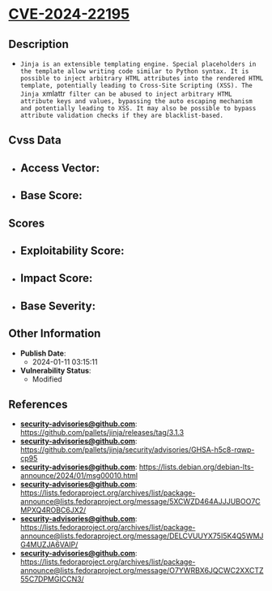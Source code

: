 
# [CVE-2024-22195](https://github.com/pallets/jinja/releases/tag/3.1.3)

## Description

- `Jinja is an extensible templating engine. Special placeholders in the template allow writing code similar to Python syntax. It is possible to inject arbitrary HTML attributes into the rendered HTML template, potentially leading to Cross-Site Scripting (XSS). The Jinja `xmlattr` filter can be abused to inject arbitrary HTML attribute keys and values, bypassing the auto escaping mechanism and potentially leading to XSS. It may also be possible to bypass attribute validation checks if they are blacklist-based.`

## Cvss Data

- **Access Vector**:
  - 
- **Base Score**:
  - 

## Scores

- **Exploitability Score**:
  - 
- **Impact Score**:
  - 
- **Base Severity**:
  - 

## Other Information

- **Publish Date**:
  - 2024-01-11 03:15:11
- **Vulnerability Status**:
  - Modified

## References

- **security-advisories@github.com**: https://github.com/pallets/jinja/releases/tag/3.1.3
- **security-advisories@github.com**: https://github.com/pallets/jinja/security/advisories/GHSA-h5c8-rqwp-cp95
- **security-advisories@github.com**: https://lists.debian.org/debian-lts-announce/2024/01/msg00010.html
- **security-advisories@github.com**: https://lists.fedoraproject.org/archives/list/package-announce@lists.fedoraproject.org/message/5XCWZD464AJJJUBOO7CMPXQ4ROBC6JX2/
- **security-advisories@github.com**: https://lists.fedoraproject.org/archives/list/package-announce@lists.fedoraproject.org/message/DELCVUUYX75I5K4Q5WMJG4MUZJA6VAIP/
- **security-advisories@github.com**: https://lists.fedoraproject.org/archives/list/package-announce@lists.fedoraproject.org/message/O7YWRBX6JQCWC2XXCTZ55C7DPMGICCN3/
